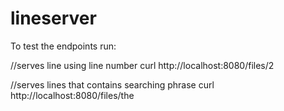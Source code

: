 # lineserver



To test the endpoints run:

//serves line using line number
curl http://localhost:8080/files/2

//serves lines that contains searching phrase
curl http://localhost:8080/files/the
